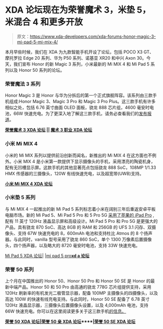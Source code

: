 # XDA 论坛现在为荣誉魔术 3，米垫 5，米混合 4 和更多开放

> 原文：<https://www.xda-developers.com/xda-forums-honor-magic-3-mi-pad-5-mi-mix-4/>

本月早些时候，我们在 XDA 为九款智能手机开设了论坛，包括 POCO X3 GT、摩托罗拉 Edge 20 系列、华为 P50 系列、诺基亚 XR20 和中兴 Axon 30。今天，我们宣布 Honor 的新 Magic 3 系列，小米最新的 Mi MIX 4 和 Mi Pad 5 系列以及 Honor 50 系列的论坛。

### 荣誉魔法 3 系列

Honor Magic 3 是 Honor 与华为分拆后的第一个正式旗舰阵容。该系列由三款手机组成:Honor Magic 3、Magic 3 Pro 和 Magic 3 Pro Plus。这三款手机有许多相似之处，包括 6.76 英寸曲面 OLED 面板，骁龙 888 芯片组，4600 毫安时电池，66W 快速充电。为了更深入地了解这三款手机，请务必查看我们的[发布报道](https://www.xda-developers.com/honor-magic-3-series-launch/)。

**[荣誉魔术 3 XDA 论坛](https://forum.xda-developers.com/f/honor-magic-3.12435/) || [魔术 3 职业 XDA 论坛](https://forum.xda-developers.com/f/honor-magic-3-pro.12437/)**

### 小米 Mi MIX 4

小米的 Mi MIX 系列以提供前沿创新而闻名，新推出的 Mi MIX 4 在这方面也不例外。小米 MIX 4 是小米第一款提供下显示摄像头的手机，采用漂亮的陶瓷机身，配有无凹槽显示屏。这款手机的其他显著亮点包括骁龙 888 SoC，108MP 1/1.33 HMX 传感器的三摄像头，120W 有线快速充电，以及超宽带(UWB)支持。

[**小米 Mi MIX 4 XDA 论坛**](https://forum.xda-developers.com/f/xiaomi-mi-mix-4.12425/)

### 小米垫 5 系列

与 Mi MIX 4 一起推出的新 Mi Pad 5 系列标志着小米在阔别三年后重返安卓平板电脑市场。新的 Mi Pad 5、Mi Pad 5 Pro 和 5 Pro 5G [采用了苹果的 iPad Pro](https://www.xda-developers.com/xiaomi-mi-pad-series-launch/) ,配有 11 英寸 120Hz 液晶显示屏和高级设计。Mi Pad 5 Pro 和 Pro 5G 是更强大的产品，具有骁龙 870 SoC、高达 8GB 的 RAM 和 256GB 的 UFS 3.1 闪存、双摄像头、支持 67W 快速充电的 8，600mAh 电池和支持杜比 Atmos 的 8 个扬声器。与此同时，vanilla 型号采用了骁龙 860 SoC，单个 1300 万像素后置摄像头，四个扬声器，以及略大的 8720 毫安时电池，支持 33W 快速充电。

[Mi Pad 5 XDA 论坛](https://forum.xda-developers.com/f/xiaomi-mi-pad-5.12427/)| |[mi pad 5 pro](https://forum.xda-developers.com/f/xiaomi-mi-pad-5-pro.12429/)[**xd a 论坛**](https://forum.xda-developers.com/f/xiaomi-mi-pad-5-pro.12429/)

### 荣誉 50 系列

上个月在中国推出的 Honor 50、Honor 50 Pro 和 Honor 50 SE 是 Honor 的最新中端产品。Honor 50 和 50 Pro 由高通的骁龙 778G 芯片组提供支持，采用 120Hz 刷新率的有机发光二极管显示器，配备 100MP 主摄像头的四摄像头，以及高达 100W 的快速有线充电支持。与此同时，Honor 50 SE 配备了 6.78 英寸 120Hz 液晶显示器，三摄像头后置摄像头设置，以及 4,000mAh 电池，支持 66W 快速充电。你可以在这里阅读更多关于这三款手机[的信息。](https://www.xda-developers.com/honor-50-series-official-launch/)

**[荣誉 50 XDA 论坛](https://forum.xda-developers.com/f/honor-50.12309/)|[荣誉 50 亲 XDA 论坛](https://forum.xda-developers.com/f/honor-50-pro.12361/)****|[荣誉 50 SE XDA 论坛](https://forum.xda-developers.com/f/honor-50-se.12363/)**